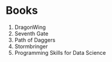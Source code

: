 # Books
1. DragonWing
2. Seventh Gate
3. Path of Daggers
4. Stormbringer
5. Programming Skills for Data Science
